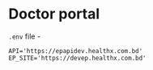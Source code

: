 # Doctor portal

`.env` file -

```
API='https://epapidev.healthx.com.bd'
EP_SITE='https://devep.healthx.com.bd'
```
